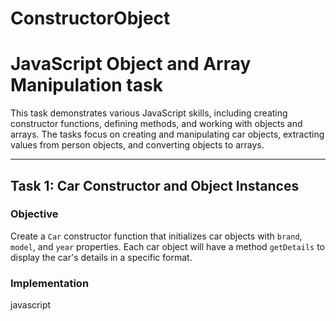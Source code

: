 # ConstructorObject
# JavaScript Object and Array Manipulation task

This task demonstrates various JavaScript skills, including creating constructor functions, defining methods, and working with objects and arrays. The tasks focus on creating and manipulating car objects, extracting values from person objects, and converting objects to arrays.

---

## Task 1: Car Constructor and Object Instances

### Objective
Create a `Car` constructor function that initializes car objects with `brand`, `model`, and `year` properties. Each car object will have a method `getDetails` to display the car's details in a specific format.

### Implementation
javascript


